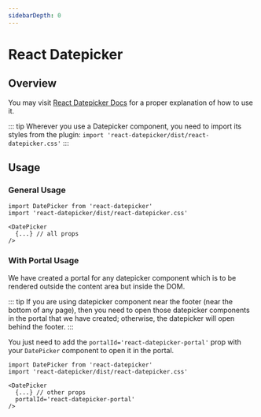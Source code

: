 ```yaml
---
sidebarDepth: 0
---
```


# React Datepicker

## Overview

You may visit [React Datepicker Docs](https://reactdatepicker.com/) for a proper explanation of how to use it.

::: tip
Wherever you use a Datepicker component, you need to import its styles from the plugin: `import 'react-datepicker/dist/react-datepicker.css'`
:::

## Usage

### General Usage

```tsx
import DatePicker from 'react-datepicker'
import 'react-datepicker/dist/react-datepicker.css'

<DatePicker
  {...} // all props
/>
```

### With Portal Usage

We have created a portal for any datepicker component which is to be rendered outside the content area but inside the DOM.

::: tip
If you are using datepicker component near the footer (near the bottom of any page), then you need to open those datepicker components in the portal that we have created; otherwise, the datepicker will open behind the footer.
:::

You just need to add the `portalId='react-datepicker-portal'` prop with your `DatePicker` component to open it in the portal.

```tsx
import DatePicker from 'react-datepicker'
import 'react-datepicker/dist/react-datepicker.css'

<DatePicker
  {...} // other props
  portalId='react-datepicker-portal'
/>
```
